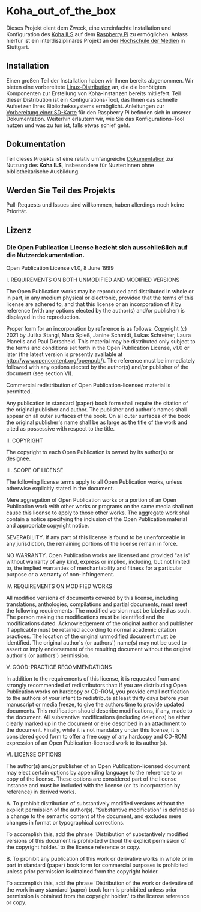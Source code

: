 # Koha_out_of_the_box

Dieses Projekt dient dem Zweck, eine vereinfachte Installation und Konfiguration des [Koha ILS](https://koha-community.org) auf dem [Raspberry Pi](https://www.raspberrypi.org/) zu ermöglichen. 
Anlass hierfür ist ein interdisziplinäres Projekt an der [Hochschule der Medien](https://www.hdm-stuttgart.de) in Stuttgart.
## Installation

Einen großen Teil der Installation haben wir Ihnen bereits abgenommen. Wir bieten eine vorbereitete [Linux-Distribution](https://github.com/pders01/kodependentOS) an, die die benötigten Komponenten zur Erstellung von Koha-Instanzen bereits mitliefert. Teil dieser Distribution ist ein Konfigurations-Tool, das Ihnen das schnelle Aufsetzen Ihres Bibliothekssystems ermöglicht. Anleitungen zur [Vorbereitung einer SD-Karte](https://pders01.github.io/Koha_out_of_the_box/#/flashing) für den Raspberry Pi befinden sich in 
unserer Dokumentation. Weiterhin erläutern wir, wie Sie das Konfigurations-Tool nutzen und was zu tun ist, falls etwas schief geht.

## Dokumentation

Teil dieses Projekts ist eine relativ umfangreiche [Dokumentation](https://pders01.github.io/Koha_out_of_the_box) zur Nutzung des __Koha ILS__, insbesondere für Nuzter:innen ohne bibliothekarische Ausbildung.


## Werden Sie Teil des Projekts

Pull-Requests und Issues sind willkommen, haben allerdings noch keine Priorität.


## Lizenz

### Die Open Publication License bezieht sich ausschließlich auf die Nutzerdokumentation.

Open Publication License
v1.0, 8 June 1999


I. REQUIREMENTS ON BOTH UNMODIFIED AND MODIFIED VERSIONS

The Open Publication works may be reproduced and distributed in whole or in part, in any medium physical or electronic, provided that the terms of this license are adhered to, and that this license or an incorporation of it by reference (with any options elected by the author(s) and/or publisher) is displayed in the reproduction.

Proper form for an incorporation by reference is as follows:
Copyright (c) 2021 by Julika Stangl, Mara Spieß, Janine Schmidt, Lukas Schreiner, Laura Planells and Paul Derscheid. This material may be distributed only subject to the terms and conditions set forth in the Open Publication License, v1.0 or later (the latest version is presently available at http://www.opencontent.org/openpub/).
The reference must be immediately followed with any options elected by the author(s) and/or publisher of the document (see section VI).

Commercial redistribution of Open Publication-licensed material is permitted.

Any publication in standard (paper) book form shall require the citation of the original publisher and author. The publisher and author's names shall appear on all outer surfaces of the book. On all outer surfaces of the book the original publisher's name shall be as large as the title of the work and cited as possessive with respect to the title.


II. COPYRIGHT

The copyright to each Open Publication is owned by its author(s) or designee.


III. SCOPE OF LICENSE

The following license terms apply to all Open Publication works, unless otherwise explicitly stated in the document.

Mere aggregation of Open Publication works or a portion of an Open Publication work with other works or programs on the same media shall not cause this license to apply to those other works. The aggregate work shall contain a notice specifying the inclusion of the Open Publication material and appropriate copyright notice.

SEVERABILITY. If any part of this license is found to be unenforceable in any jurisdiction, the remaining portions of the license remain in force.

NO WARRANTY. Open Publication works are licensed and provided "as is" without warranty of any kind, express or implied, including, but not limited to, the implied warranties of merchantability and fitness for a particular purpose or a warranty of non-infringement.


IV. REQUIREMENTS ON MODIFIED WORKS

All modified versions of documents covered by this license, including translations, anthologies, compilations and partial documents, must meet the following requirements:
The modified version must be labeled as such.
The person making the modifications must be identified and the modifications dated.
Acknowledgement of the original author and publisher if applicable must be retained according to normal academic citation practices.
The location of the original unmodified document must be identified.
The original author's (or authors') name(s) may not be used to assert or imply endorsement of the resulting document without the original author's (or authors') permission.

V. GOOD-PRACTICE RECOMMENDATIONS

In addition to the requirements of this license, it is requested from and strongly recommended of redistributors that:
If you are distributing Open Publication works on hardcopy or CD-ROM, you provide email notification to the authors of your intent to redistribute at least thirty days before your manuscript or media freeze, to give the authors time to provide updated documents. This notification should describe modifications, if any, made to the document.
All substantive modifications (including deletions) be either clearly marked up in the document or else described in an attachment to the document.
Finally, while it is not mandatory under this license, it is considered good form to offer a free copy of any hardcopy and CD-ROM expression of an Open Publication-licensed work to its author(s).

VI. LICENSE OPTIONS

The author(s) and/or publisher of an Open Publication-licensed document may elect certain options by appending language to the reference to or copy of the license. These options are considered part of the license instance and must be included with the license (or its incorporation by reference) in derived works.

A. To prohibit distribution of substantively modified versions without the explicit permission of the author(s). "Substantive modification" is defined as a change to the semantic content of the document, and excludes mere changes in format or typographical corrections.

To accomplish this, add the phrase `Distribution of substantively modified versions of this document is prohibited without the explicit permission of the copyright holder.' to the license reference or copy.

B. To prohibit any publication of this work or derivative works in whole or in part in standard (paper) book form for commercial purposes is prohibited unless prior permission is obtained from the copyright holder.

To accomplish this, add the phrase 'Distribution of the work or derivative of the work in any standard (paper) book form is prohibited unless prior permission is obtained from the copyright holder.' to the license reference or copy.



